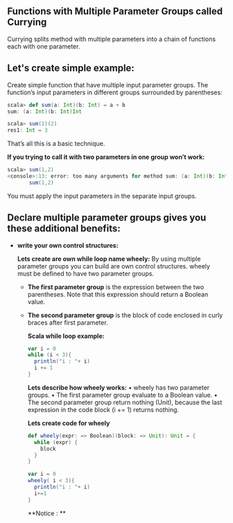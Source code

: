 ## Functions with Multiple Parameter Groups called Currying
Currying splits method with multiple parameters into a chain of functions each with one parameter.

## Let's create simple example:

Create simple function that have multiple input parameter groups.  The function’s input parameters in different groups surrounded by parentheses:
```scala
scala> def sum(a: Int)(b: Int) = a + b
sum: (a: Int)(b: Int)Int

scala> sum(1)(2)
res1: Int = 3
```
That’s all this is a basic technique.

**If you trying to call it with two parameters in one group won’t work:**
```scala
scala> sum(1,2)
<console>:13: error: too many arguments for method sum: (a: Int)(b: Int)Int
       sum(1,2)
```
You must apply the input parameters in the separate input groups.

## Declare multiple parameter groups gives you these additional benefits:

 - **write your own control structures:**

	**Lets create are own while loop name wheely:**  By using multiple parameter groups you can build are own control structures. wheely must be defined to have two parameter groups.
	

	 - **The first parameter group** is the expression between the two parentheses. Note that this expression should return a Boolean value.
	 - **The second parameter group** is the block of code enclosed in curly braces after first parameter.

		**Scala while loop example:**
		```scala
		var i = 0
	    while (i < 3){
	      println("i : "+ i)
	      i += 1
	    }
		```
		**Lets describe how wheely works:**
		• wheely has two parameter groups.
		• The first parameter group evaluate to a Boolean value.
		• The second parameter group return nothing (Unit), because the last expression in the code block (i += 1) returns nothing.
		
		**Lets create code for wheely**
		```scala
		def wheely(expr: => Boolean)(block: => Unit): Unit = {
	      while (expr) {
	        block
	      }
	    }

	    var i = 0
	    wheely( i < 3){
	      println("i : "+ i)
	      i+=1
	    }
		```
		**Notice : ** 
		
		

<!--stackedit_data:
eyJoaXN0b3J5IjpbMjU3Njc0MTgwLC0xODcyNzU5NjU5LDY3OT
MzMjM2NSwtNDAzOTc3NDYxLC0xNzMyMjM4Nzk4LDIwMzY2ODY2
MTIsNDY4OTkwMjk2LDEyNzQ5NjU4NTIsODE3ODYxODEzLDUyMT
I3NDI5MywtMzA3MjkyNDcsMTIxNTEzMjUzMiwtMTM0MzE4NjA0
NywxODY2MzczMDEzLC0xMTkyNzc0NzU1LDk3NjE0NzQ3MywtOD
kzNzY4ODQsLTEwNzk0MzQxMzcsLTU2NTExMzYzNywtMTU2OTkw
NDE0Ml19
-->